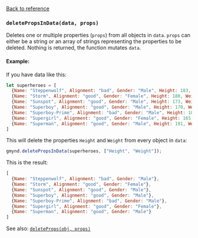 [Back to reference](../README.md)

### `deletePropsInData(data, props)`

Deletes one or multiple properties (`props`) from all objects in `data`. `props` can either be a string or an array of
strings representing the properties to be deleted. Nothing is returned, the function mutates `data`.

#### Example:

If you have data like this:

```javascript
let superheroes = [
  {Name: "Steppenwolf", Alignment: "bad", Gender: "Male", Height: 183, Weight: 91},
  {Name: "Storm", Alignment: "good", Gender: "Female", Height: 180, Weight: 57},
  {Name: "Sunspot", Alignment: "good", Gender: "Male", Height: 173, Weight: 77},
  {Name: "Superboy", Alignment: "good", Gender: "Male", Height: 170, Weight: 68},
  {Name: "Superboy-Prime", Alignment: "bad", Gender: "Male", Height: 180, Weight: 77},
  {Name: "Supergirl", Alignment: "good", Gender: "Female", Height: 165, Weight: 54},
  {Name: "Superman", Alignment: "good", Gender: "Male", Height: 191, Weight: 101}
]
```

This will delete the properties `Height` and `Weight` from every object in `data`:

```javascript
gmynd.deletePropsInData(superheroes, ["Height", "Weight"]);
```

This is the result:

```javascript
[
  {Name: "Steppenwolf", Alignment: "bad", Gender: "Male"},
  {Name: "Storm", Alignment: "good", Gender: "Female"},
  {Name: "Sunspot", Alignment: "good", Gender: "Male"},
  {Name: "Superboy", Alignment: "good", Gender: "Male"},
  {Name: "Superboy-Prime", Alignment: "bad", Gender: "Male"},
  {Name: "Supergirl", Alignment: "good", Gender: "Female"},
  {Name: "Superman", Alignment: "good", Gender: "Male"}
]
```

See also: [`deleteProps(obj, props)`](deleteProps.md)
